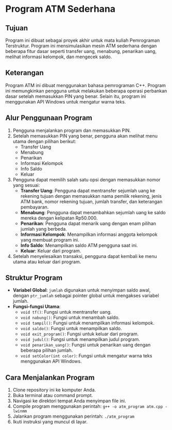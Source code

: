 # Program ATM Sederhana

## Tujuan

Program ini dibuat sebagai proyek akhir untuk mata kuliah Pemrograman Terstruktur. Program ini mensimulasikan mesin ATM sederhana dengan beberapa fitur dasar seperti transfer uang, menabung, penarikan uang, melihat informasi kelompok, dan mengecek saldo.

## Keterangan

Program ATM ini dibuat menggunakan bahasa pemrograman C++. Program ini memungkinkan pengguna untuk melakukan beberapa operasi perbankan dasar setelah memasukkan PIN yang benar. Selain itu, program ini menggunakan API Windows untuk mengatur warna teks.

## Alur Penggunaan Program

1. Pengguna menjalankan program dan memasukkan PIN.
2. Setelah memasukkan PIN yang benar, pengguna akan melihat menu utama dengan pilihan berikut:
    - Transfer Uang
    - Menabung
    - Penarikan
    - Informasi Kelompok
    - Info Saldo
    - Keluar
3. Pengguna dapat memilih salah satu opsi dengan memasukkan nomor yang sesuai:
    - **Transfer Uang**: Pengguna dapat mentransfer sejumlah uang ke rekening tujuan dengan memasukkan nama pemilik rekening, jenis ATM bank, nomor rekening tujuan, jumlah transfer, dan keterangan pembayaran.
    - **Menabung**: Pengguna dapat menambahkan sejumlah uang ke saldo mereka dengan kelipatan Rp50.000.
    - **Penarikan**: Pengguna dapat menarik uang dengan enam pilihan jumlah yang berbeda.
    - **Informasi Kelompok**: Menampilkan informasi anggota kelompok yang membuat program ini.
    - **Info Saldo**: Menampilkan saldo ATM pengguna saat ini.
    - **Keluar**: Keluar dari program.
4. Setelah menyelesaikan transaksi, pengguna dapat kembali ke menu utama atau keluar dari program.

## Struktur Program

- **Variabel Global**: `jumlah` digunakan untuk menyimpan saldo awal, dengan `ptr_jumlah` sebagai pointer global untuk mengakses variabel jumlah.
- **Fungsi-fungsi Utama**:
    - `void tf()`: Fungsi untuk mentransfer uang.
    - `void nabung()`: Fungsi untuk menambah saldo.
    - `void tampil()`: Fungsi untuk menampilkan informasi kelompok.
    - `void saldo()`: Fungsi untuk menampilkan saldo.
    - `void exit_program()`: Fungsi untuk keluar dari program.
    - `void judul()`: Fungsi untuk menampilkan judul program.
    - `void penarikan_uang()`: Fungsi untuk penarikan uang dengan beberapa pilihan jumlah.
    - `void setColor(int color)`: Fungsi untuk mengatur warna teks menggunakan API Windows.

## Cara Menjalankan Program

1. Clone repository ini ke komputer Anda.
2. Buka terminal atau command prompt.
3. Navigasi ke direktori tempat Anda menyimpan file ini.
4. Compile program menggunakan perintah: `g++ -o atm_program atm.cpp -lwinmm`
5. Jalankan program menggunakan perintah: `./atm_program`
6. Ikuti instruksi yang muncul di layar.

